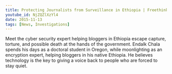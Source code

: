 ```yaml
---
title: Protecting Journalists from Surveillance in Ethiopia | Freethink Coded
youtube_id: NjZQZlXzYl4
date: 2015-11-13
tags: [News, Investigations]
---
```


Meet the cyber security expert helping bloggers in Ethiopia escape capture, torture, and possible death at the hands of the government. Endalk Chala spends his days as a doctoral student in Oregon, while moonlighting as an encryption expert, helping bloggers in his native Ethiopia. He believes technology is the key to giving a voice back to people who are forced to stay quiet.

